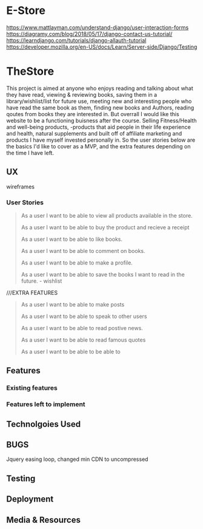 # E-Store

https://www.mattlayman.com/understand-django/user-interaction-forms
https://diagramy.com/blog/2018/05/17/django-contact-us-tutorial/
https://learndjango.com/tutorials/django-allauth-tutorial
https://developer.mozilla.org/en-US/docs/Learn/Server-side/Django/Testing

# TheStore

This project is aimed at anyone who enjoys reading and talking about what they have read, viewing & reviewing books, saving them in a library/wishlist/list for future use, meeting new and interesting people who have read the same book as them, finding new books and Authors, reading qoutes from books they are interested in. But overrall I would like this website to be a functioning buisness after the course. Selling Fitness/Health and well-being products, -products that aid people in their life experience and health, natural supplements and built off of affiliate marketing and products I have myself invested personally in. So the user stories below are the basics I'd like to cover as a MVP, and the extra features depending on the time I have left.

## UX

wireframes


### User Stories

> As a user I want to be able to view all products available in the store.
>
> As a user I want to be able to buy the product and recieve a receipt
>
> As a user I want to be able to like books.
>
> As a user I want to be able to comment on books.
>
> As a user I want to be able to make a profile.
>
> As a user I want to be able to save the books I want to read in the future. - wishlist
>
///EXTRA FEATURES
> As a user I want to be able to make posts
>
> As a user I want to be able to speak to other users
>
> As a user I want to be able to read postive news.
>
> As a user I want to be able to read famous quotes
>
> As a user I want to be able to be able to 

## Features


### Existing features

### Features left to implement

## Technolgoies Used



## BUGS

Jquery easing loop, changed min CDN to uncompressed

## Testing


## Deployment


## Media & Resources

